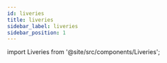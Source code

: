 ```yaml
---
id: liveries
title: liveries
sidebar_label: liveries
sidebar_position: 1
---
```


import Liveries from '@site/src/components/Liveries';

<Liveries />
